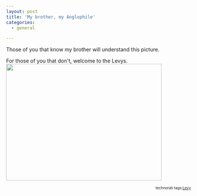 ```yaml
---
layout: post
title: 'My brother, my Anglophile'
categories:
  - general

---
```


Those of you that know my brother will understand this picture.

For those of you that don't, welcome to the Levys.<a title="IMG_4940.JPG" href="http://flickr.com/photos/24103126@N00/160269399"><img width="424" height="319" src="http://static.flickr.com/68/160269399_b5e16d03d8_d.jpg" /></a>

<!-- technorati tags begin -->
<p style="font-size:10px;text-align:right;">technorati tags:<a rel="tag" href="http://technorati.com/tag/Levy">Levy</a></p>
<!-- technorati tags end -->
